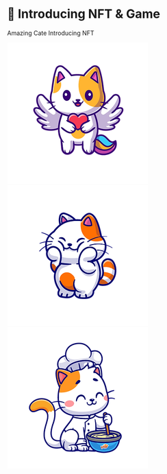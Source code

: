 # 💼 Introducing NFT & Game

Amazing Cate Introducing NFT

![Flying Cate](.gitbook/assets/3.webp) ![Naughty Cate](<.gitbook/assets/2 - Copy.webp>) ![Cooking Cate](<.gitbook/assets/1 - Copy.webp>)

